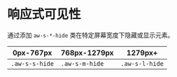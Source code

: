 # 响应式可见性
通过添加 `aw-s-*-hide` 类在特定屏幕宽度下隐藏或显示元素。

| 0px-767px    | 768px-1279px | 1279px+      |
|--------------|--------------|--------------|
|`.aw-s-s-hide`|`.aw-s-m-hide`|`.aw-s-l-hide`|
